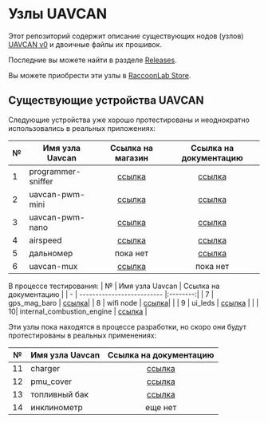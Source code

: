 # Узлы UAVCAN

Этот репозиторий содержит описание существующих нодов (узлов) [UAVCAN v0](https://legacy.uavcan.org/) и двоичные файлы их прошивок.

Последние вы можете найти в разделе [Releases](https://github.com/InnopolisAero/inno_uavcan_node_binaries/releases).

Вы можете приобрести эти узлы в [RaccoonLab Store](http://raccoonlab.org/store).

## Существующие устройства UAVCAN

Следующие устройства уже хорошо протестированы и неоднократно использовались в реальных приложениях:

| № | Имя узла Uavcan | Ссылка на магазин | Ссылка на документацию |
| - | ------------------------------------------------- |:-----------------:|:-----------------:|
| 1 | programmer-sniffer | [ссылка](http://raccoonlab.org/store/tproduct/360882105-292567816261-uavcan-sniffer-and-programmer) | [ссылка](doc/programmer_sniffer/README.md)|
| 2 | uavcan-pwm-mini | [ссылка](http://raccoonlab.org/store/tproduct/360882105-682589711231-uavcan-mini-node) | [ссылка](doc/can_pwm/README.md) | | 3 | uavcan-pwm-mini | [ссылка](doc/can_pwm/README.md) |
| 3 | uavcan-pwm-nano | [ссылка](http://raccoonlab.org/store/tproduct/360882105-203551776911-uavcan-nano-node) | [ссылка](doc/can_pwm/README.md) | | 3.
| 4 | airspeed | [ссылка](http://raccoonlab.org/store/tproduct/360882105-873007485651-uavcan-airspeed-sensor) | [ссылка](doc/airspeed/README.md) | [ссылка](doc/can_pwm/README.md) |
| 5 | дальномер | пока нет | [ссылка](doc/rangefinder/README.md)|
| 6 | uavcan-mux | [ссылка](http://raccoonlab.org/store/tproduct/360882105-436323747071-uavcan-mux) | пока нет |

В процессе тестирования:
| № | Имя узла Uavcan | Ссылка на документацию |
| - | -------------------------- |:--------:|
| 7 | gps_mag_baro | [ссылка](doc/gps_mag_baro/README.md)|
| 8 | wifi node | [ссылка](doc/wifi_bridge/README.md)| |
| 9 | ui_leds | [ссылка](doc/ui_leds/README.md) | |
| 10| internal_combustion_engine | [ссылка](doc/ice/README.md) |

Эти узлы пока находятся в процессе разработки, но скоро они будут протестированы в реальных применениях:

| № | Имя узла Uavcan | Ссылка на документацию
| - | ---------------- |:-------------------------------:|
| 11| charger | [ссылка](doc/charger/README.md)|
| 12| pmu_cover | [ссылка](doc/pmu_cover/README.md)|
| 13| топливный бак | [ссылка](doc/fuel_tank/README.md)| |
| 14| инклинометр | еще нет |
